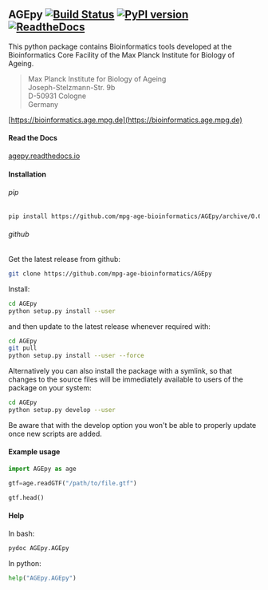## AGEpy [![Build Status](https://travis-ci.org/mpg-age-bioinformatics/AGEpy.svg?branch=master)](https://travis-ci.org/mpg-age-bioinformatics/AGEpy) [![PyPI version](https://badge.fury.io/py/AGEpy.svg)](https://badge.fury.io/py/AGEpy) [![ReadtheDocs](https://readthedocs.org/projects/agepy/badge/?version=latest)](http://agepy.readthedocs.io)

This python package contains Bioinformatics tools developed at the
Bioinformatics Core Facility of the Max Planck Institute for Biology of Ageing.

> Max Planck Institute for Biology of Ageing  
> Joseph-Stelzmann-Str. 9b  
> D-50931 Cologne  
> Germany

[https://bioinformatics.age.mpg.de](https://bioinformatics.age.mpg.de)

#### Read the Docs

[agepy.readthedocs.io](http://agepy.readthedocs.io)

#### Installation

###### pip

```bash
pip install https://github.com/mpg-age-bioinformatics/AGEpy/archive/0.6.0.tar.gz --user
```

###### github

Get the latest release from github:

```bash
git clone https://github.com/mpg-age-bioinformatics/AGEpy
```

Install:

```bash
cd AGEpy
python setup.py install --user
```

and then update to the latest release whenever required with:

```bash
cd AGEpy
git pull
python setup.py install --user --force

```

Alternatively you can also install the package with a symlink, so that changes
to the source files will be immediately available to users of the package on
your system:

```bash
cd AGEpy
python setup.py develop --user
```

Be aware that with the develop option you won't be able to properly update once new scripts are added.

#### Example usage

```python
import AGEpy as age

gtf=age.readGTF("/path/to/file.gtf")

gtf.head()
```

#### Help

In bash:

```bash
pydoc AGEpy.AGEpy
```

In python:

```python
help("AGEpy.AGEpy")
```
